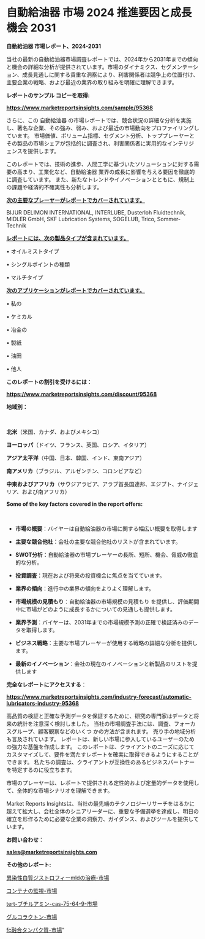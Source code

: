 # 自動給油器 市場 2024 推進要因と成長機会 2031

<strong>自動給油器 市場レポート、2024-2031</strong>

当社の最新の自動給油器市場調査レポートでは、2024年から2031年までの傾向と機会の詳細な分析が提供されています。市場のダイナミクス、セグメンテーション、成長見通しに関する貴重な洞察により、利害関係者は競争上の位置付け、主要企業の戦略、および最近の業界の取り組みを明確に理解できます。



<strong>レポートのサンプル コピーを取得:</strong> <a href=https://www.marketreportsinsights.com/sample/95368>

<strong><u>https://www.marketreportsinsights.com/sample/95368</u></strong></a>

さらに、この 自動給油器 の市場レポートでは、競合状況の詳細な分析を実施し、著名な企業、その強み、弱み、および最近の市場動向をプロファイリングしています。 市場価値、ボリューム指標、セグメント分析、トッププレーヤーとその製品の市場シェアが包括的に調査され、利害関係者に実用的なインテリジェンスを提供します。

このレポートでは、技術の進歩、人間工学に基づいたソリューションに対する需要の高まり、工業化など、自動給油器 業界の成長に影響を与える要因を徹底的に調査しています。 また、新たなトレンドやイノベーションとともに、規制上の課題や経済的不確実性も分析します。



<strong><u>次の主要なプレーヤーがレポートでカバーされています。</u></strong>

BIJUR DELIMON INTERNATIONAL, INTERLUBE, Dusterloh Fluidtechnik, MIDLER GmbH, SKF Lubrication Systems, SOGELUB, Trico, Sommer-Technik



<strong><u><b>レポートには、次の製品タイプが含まれています。</b></u></strong>

• オイルミストタイプ

• シングルポイントの種類

• マルチタイプ



<strong><u><b>次のアプリケーションがレポートでカバーされています。</b></u></strong>

• 私の

• ケミカル

• 冶金の

• 製紙

• 油田

• 他人



<strong><b>このレポートの割引を受けるには：</b></strong>

<a href=https://www.marketreportsinsights.com/discount/95368>

<strong><u>https://www.marketreportsinsights.com/discount/95368</u></strong></a>



<strong>地域別：</strong>

<strong> </strong>



<strong>北米</strong>（米国、カナダ、およびメキシコ）



<strong>ヨーロッパ</strong>（ドイツ、フランス、英国、ロシア、イタリア）



<strong>アジア太平洋</strong>（中国、日本、韓国、インド、東南アジア）



<strong>南アメリカ</strong>（ブラジル、アルゼンチン、コロンビアなど）



<strong>中東およびアフリカ</strong>（サウジアラビア、アラブ首長国連邦、エジプト、ナイジェリア、および南アフリカ）



<strong>Some of the key factors covered in the report offers:</strong>

<strong> </strong>
<ul>
  <li>

<strong>市場の概要</strong>：バイヤーは自動給油器の市場に関する幅広い概要を取得します</li>
  <li>

<strong>主要な競合他社</strong>：会社の主要な競合他社のリストが含まれています。</li>
  <li>

<strong>SWOT分析</strong>：自動給油器の市場プレーヤーの長所、短所、機会、脅威の徹底的な分析。</li>
  <li>

<strong>投資調査</strong>：現在および将来の投資機会に焦点を当てています。</li>
  <li>

<strong>業界の傾向</strong>：進行中の業界の傾向をよりよく理解します。</li>
  <li>

<strong>市場規模の見積もり</strong>：自動給油器の市場規模の見積もり を提供し、評価期間中に市場がどのように成長するかについての見通しも提供します。</li>
  <li>

<strong>業界予測</strong>：バイヤーは、2031年までの市場規模予測の正確で検証済みのデータを取得します。</li>
  <li>

<strong>ビジネス戦略</strong>：主要な市場プレーヤーが使用する戦略の詳細な分析を提供します。</li>
  <li>

<strong>最新のイノベーション</strong>：会社の現在のイノベーションと新製品のリストを提供します</li>
</ul>


<strong>完全なレポートにアクセスする</strong>：

<a href=https://www.marketreportsinsights.com/industry-forecast/automatic-lubricators-industry-95368>

<strong><u>https://www.marketreportsinsights.com/industry-forecast/automatic-lubricators-industry-95368</u></strong></a>

高品質の検証と正確な予測データを保証するために、研究の専門家はデータと将来の統計を注意深く検討しました。 当社の市場調査手法には、調査、フォーカスグループ、顧客観察などのいくつ かの方法が含まれます。 売り手の地域分析も言及されています。 レポートは、新しい市場に参入しているユーザーのための強力な基盤を作成します。 このレポートは、クライアントのニーズに応じてカスタマイズして、要件を満たすレポートを確実に取得できるようにすることができます。 私たちの調査は、クライアントが互換性のあるビジネスパートナーを特定するのに役立ちます。

市場のプレーヤーは、レポートで提供される定性的および定量的データを使用して、全体的な市場シナリオを理解できます。

Market Reports Insightsは、当社の最先端のテクノロジーリサーチをはるかに超えて拡大し、会社全体のシニアリーダーに、重要な予備選挙を達成し、明日の確立を形作るために必要な企業の洞察力、ガイダンス、およびツールを提供しています。



<strong><b>お問い合わせ</b></strong>：

<a href=mailto:sales@marketreportsinsights.com>

<strong><u>sales@marketreportsinsights.com</u></strong></a>



<strong>その他のレポート:</strong>

<a href=https://www.linkedin.com/pulse/異染性白質ジストロフィーmldの治療-市場-2023-swot-分析と成長率-2030-pr-news-hub-seisf/>異染性白質ジストロフィーmldの治療-市場</a>

<a href=https://www.linkedin.com/pulse/コンテナの監視-市場-2023-総合分析と事業成長戦略-2030-analytics-achievers-24-analysis-5asyf/>コンテナの監視-市場</a>

<a href=https://www.linkedin.com/pulse/tert-ブチルアミン-cas-75-64-9-市場-2030-年までの需要に焦点を当てた-2023-年調査レポート-nrfzf/>tert-ブチルアミン-cas-75-64-9-市場</a>

<a href=https://www.linkedin.com/pulse/グルコラクトン-市場-2023-swot-分析と成長率-2030-data-dive-discoveries-24-analysis-nu6kf/>グルコラクトン-市場</a>

<a href=https://www.linkedin.com/pulse/fc融合タンパク質-市場-2023-総合分析と事業成長戦略-2030-uoesf/>fc融合タンパク質-市場</a>"
